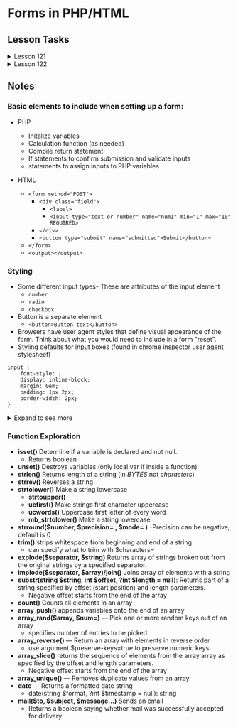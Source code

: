 # Forms in PHP/HTML

## Lesson Tasks

<details>
	<summary>Lesson 121</summary>

- [x] 1. Add perpetual-education, sheriffderek, and bdlowery as a contributors collaborators on your pe-projects so that we can leave notes for you.

- [x] 2. Make sure you all have a lesson-notes.md (markdown file) in the root of your pe-projects folder.

- [x] 3. Take any notes, questions from the lecture/videos and commit those (and share the link when you’re done)

- [x] 4. Watch this video: https://perpetual.education/resources/styling-forms-part-1/ and start thinking about form styling.

- [x] 5. You’ll be making a lot of forms for practice. So, how about we put them somewhere similar for everyone. /user/projects/efp 

- [ ] 6. Create an index page for the forms you have so far - that links to each form

- [x] 7. Set things up so that the forms all pull from a single set of styles. Consider matching it to your personal site and using that - or having a forms page specific styling (there’s no reason to restyle the inputs on every page, right?)

- [x] 8. How about 4 forms (in total) (and with normalized styles) (and tested). Use exercises from the EFP book.

- [x] 9. Get together with another student - and take turns walking through 2 of your forms.

- [ ] 10. Try and add one thing to the https://github.com/perpetual-education/audiophile-data
</details>

<details>
	<summary>Lesson 122</summary>

- [x] 1. Explore documentation for additional PHP functions and take notes

- [ ] 2. Create 2 more forms using these new functions

- [ ] 3. Get together with another student and look over each of your exercises for the day

</details>


## Notes



### Basic elements to include when setting up a form:
- PHP
	- Initalize variables
	- Calculation function (as needed)
	- Compile return statement
	- If statements to confirm submission and validate inputs
	- statements to assign inputs to PHP variables


- HTML
	- `<form method="POST">`
		-	`<div class="field">`
			-	`<label>`
			-	`<input type="text or number" name="num1" min="1" max="10" REQUIRED>`
		- `</div>`
		- 	`<button type="submit" name="submitted">Submit</button>`
	- `</form>`
	- `<output></output>`


### Styling
- Some different input types- These are attributes of the input element
	- `number`
	- `radio`
	- `checkbox`
- Button is a separate element
	- `<button>Button text</button>`
- Browsers have user agent styles that define visual appearance of the form. Think about what you would need to include in a form "reset".
- Styling defaults for input boxes (found in chrome inspector user agent stylesheet)  
```
input { 
	font-style: ;  
	display: inline-block;  
	margin: 0em;   
	padding: 1px 2px;   
	border-width: 2px;
}  
```

<details>
<summary>Expand to see more</summary>
```
	writing-mode: horizontal-tb !important;  
	font-variant-ligatures: ;  
	font-variant-caps: ;  
	font-variant-numeric: ;  
	font-variant-east-asian: ; 
	font-weight: ; 
	font-stretch: ; 
	font-size: ;  
	font-family: ;  
	text-rendering: auto;  
	color: fieldtext;  
	letter-spacing: normal;  
	word-spacing: normal;  
	line-height: normal;  
	text-transform: none;  
	text-indent: 0px;  
	text-shadow: none;  
	text-align: start;  
	appearance: auto;  
	-webkit-rtl-ordering: logical;  
	cursor: text;  
	background-color: field;  
	border-style: inset;  
	border-color: -internal-light-dark(rgb(118, 118, 118), rgb(133, 133, 133));  
	border-image: initial;
```
</details>


### Function Exploration

- **isset()** Determine if a variable is declared and not null.
	- Returns boolean
- **unset()** Destroys variables (only local var if inside a function)
- **strlen()** Returns length of a string (in *BYTES* not *characters*)
- **strrev()** Reverses a string
- **strtolower()** Make a string lowercase
	- **strtoupper()**
	- **ucfirst()** Make strings first character uppercase
	- **ucwords()** Uppercase first letter of every word
	- **mb_strtolower()** Make a string lowercase
- **strround($number, $precision= , $mode= )**
	-Precision can be negative, default is 0
- **trim()** strips whitespace from beginning and end of a string
	- can specify what to trim with $characters=
- **explode($separator, $string)** Returns array of strings broken out from the original strings by a specified separator.
- **implode($separator, $array)/join()** Joins array of elements with a string
- **substr(string $string, int $offset, ?int $length = null)**: Returns part of a string specified by offset (start position) and length parameters.
	- Negative offset starts from the end of the array
- **count()** Counts all elements in an array
- **array_push()** appends variables onto the end of an array 
- **array_rand($array, $num=)** — Pick one or more random keys out of an array
	- specifies number of entries to be picked
- **array_reverse()** — Return an array with elements in reverse order
	- use argument $preserve-keys=true to preserve numeric keys
- **array_slice()** returns the sequence of elements from the array array as specified by the offset and length parameters.
	- Negative offset starts from the end of the array
- **array_unique()** — Removes duplicate values from an array
- **date** — Returns a formatted date string
	- date(string $format, ?int $timestamp = null): string
- **mail($to, $subject, $message...)** Sends an email
	- Returns a boolean saying whether mail was successfully accepted for delivery


